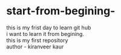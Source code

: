 # start-from-begining-
this is my frist day to learn git hub 
<br>
i want to learn it from begining.
<br>
this is my first repository
<br>
author - kiranveer kaur 
